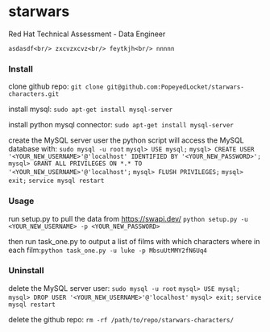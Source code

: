 # starwars
Red Hat Technical Assessment - Data Engineer

`asdasdf<br/>
zxcvzxcvz<br/>
feytkjh<br/>
nnnnn`


### Install

clone github repo:
`git clone git@github.com:PopeyedLocket/starwars-characters.git`

install mysql:
`sudo apt-get install mysql-server`

install python mysql connector:
`sudo apt-get install mysql-server`

create the MySQL server user the python script will access the MySQL database with:
`sudo mysql -u root`
`mysql> USE mysql;`
`mysql> CREATE USER '<YOUR_NEW_USERNAME>'@'localhost' IDENTIFIED BY '<YOUR_NEW_PASSWORD>';`
`mysql> GRANT ALL PRIVILEGES ON *.* TO '<YOUR_NEW_USERNAME>'@'localhost';`
`mysql> FLUSH PRIVILEGES;`
`mysql> exit;`
`service mysql restart`



### Usage

run setup.py to pull the data from ​https://swapi.dev/
`python setup.py -u <YOUR_NEW_USERNAME> -p <YOUR_NEW_PASSWORD>`

then run task_one.py to output a list of films with which characters where in each film:
​`python task_one.py -u luke -p MbsuUtMMY2fN6Uq4`



### Uninstall

delete the MySQL server user:
`sudo mysql -u root`
`mysql> USE mysql;`
`mysql> DROP USER '<YOUR_NEW_USERNAME>'@'localhost'`
`mysql> exit;`
`service mysql restart`

delete the github repo:
`rm -rf /path/to/repo/starwars-characters/`
